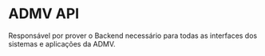 # ADMV API

Responsável por prover o Backend necessário para todas as interfaces dos sistemas e aplicações da ADMV.
